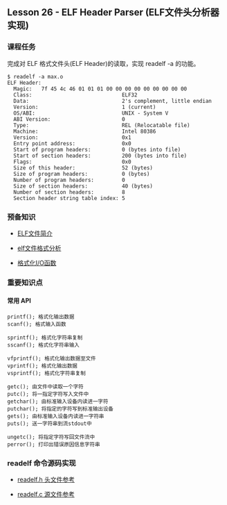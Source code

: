 
## Lesson 26 - ELF Header Parser (ELF文件头分析器实现)

### 课程任务
完成对 ELF 格式文件头(ELF Header)的读取，实现 readelf -a 的功能。

	$ readelf -a max.o 
	ELF Header:
	  Magic:   7f 45 4c 46 01 01 01 00 00 00 00 00 00 00 00 00 
	  Class:                             ELF32
	  Data:                              2's complement, little endian
	  Version:                           1 (current)
	  OS/ABI:                            UNIX - System V
	  ABI Version:                       0
	  Type:                              REL (Relocatable file)
	  Machine:                           Intel 80386
	  Version:                           0x1
	  Entry point address:               0x0
	  Start of program headers:          0 (bytes into file)
	  Start of section headers:          200 (bytes into file)
	  Flags:                             0x0
	  Size of this header:               52 (bytes)
	  Size of program headers:           0 (bytes)
	  Number of program headers:         0
	  Size of section headers:           40 (bytes)
	  Number of section headers:         8
	  Section header string table index: 5

### 预备知识

* [ELF文件简介](http://learn.akae.cn/media/ch18s05.html)

* [elf文件格式分析](http://blog.csdn.net/wu5795175/article/details/7657580)

* [格式化I/O函数](http://learn.akae.cn/media/ch25s02.html#id2832755)

### 重要知识点

#### 常用 API

	printf(); 格式化输出数据
	scanf(); 格式输入函数

	sprintf(); 格式化字符串复制
	sscanf(); 格式化字符串输入

	vfprintf(); 格式化输出数据至文件
	vprintf(); 格式化输出数据
	vsprintf(); 格式化字符串复制

	getc(); 由文件中读取一个字符
	putc(); 将一指定字符写入文件中
	getchar(); 由标准输入设备内读进一字符
	putchar(); 将指定的字符写到标准输出设备
	gets(); 由标准输入设备内读进一字符串
	puts(); 送一字符串到流stdout中

	ungetc(); 将指定字符写回文件流中
	perror(); 打印出错误原因信息字符串

### readelf 命令源码实现

* [readelf.h 头文件参考](http://www.oschina.net/code/explore/freebsd/contrib/file/readelf.h)

* [readelf.c 源文件参考](http://www.oschina.net/code/explore/freebsd/contrib/file/readelf.c)
